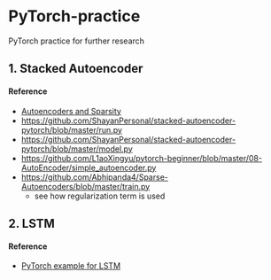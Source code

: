 # PyTorch-practice
PyTorch practice for further research


## 1. Stacked Autoencoder 



#### Reference
- [Autoencoders and Sparsity](http://ufldl.stanford.edu/wiki/index.php/Autoencoders_and_Sparsity)
- https://github.com/ShayanPersonal/stacked-autoencoder-pytorch/blob/master/run.py
- https://github.com/ShayanPersonal/stacked-autoencoder-pytorch/blob/master/model.py
- https://github.com/L1aoXingyu/pytorch-beginner/blob/master/08-AutoEncoder/simple_autoencoder.py
- https://github.com/Abhipanda4/Sparse-Autoencoders/blob/master/train.py
    - see how regularization term is used


## 2. LSTM
#### Reference
- [PyTorch example for LSTM](https://github.com/pytorch/examples/tree/master/time_sequence_prediction)

